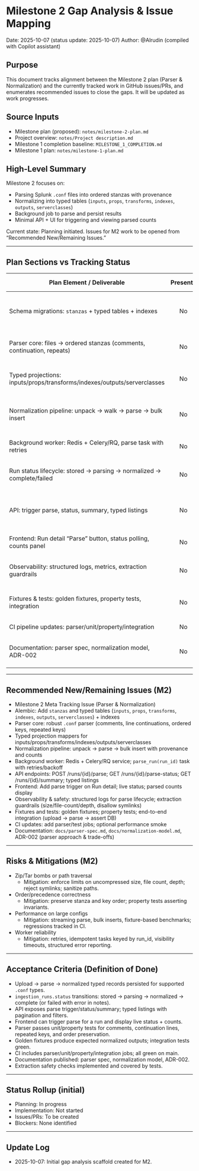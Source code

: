 # Milestone 2 Gap Analysis & Issue Mapping

Date: 2025-10-07 (status update: 2025-10-07)
Author: @Alrudin (compiled with Copilot assistant)

## Purpose

This document tracks alignment between the Milestone 2 plan (Parser & Normalization) and the currently tracked work in GitHub issues/PRs, and enumerates recommended issues to close the gaps. It will be updated as work progresses.

## Source Inputs

- Milestone plan (proposed): `notes/milestone-2-plan.md`
- Project overview: `notes/Project description.md`
- Milestone 1 completion baseline: `MILESTONE_1_COMPLETION.md`
- Milestone 1 plan: `notes/milestone-1-plan.md`

## High-Level Summary

Milestone 2 focuses on:

- Parsing Splunk `.conf` files into ordered stanzas with provenance
- Normalizing into typed tables (`inputs`, `props`, `transforms`, `indexes`, `outputs`, `serverclasses`)
- Background job to parse and persist results
- Minimal API + UI for triggering and viewing parsed counts

Current state: Planning initiated. Issues for M2 work to be opened from “Recommended New/Remaining Issues.”

---

## Plan Sections vs Tracking Status

| Plan Element / Deliverable                                                    | Present? | Covered By                 | Gap / Notes                                                                 |
|-------------------------------------------------------------------------------|:--------:|----------------------------|------------------------------------------------------------------------------|
| Schema migrations: `stanzas` + typed tables + indexes                         |   No     | –                          | Alembic migration(s) required (IDs 002/003 suggested)                        |
| Parser core: files → ordered stanzas (comments, continuation, repeats)        |   No     | –                          | Implement tokenizer/assembler + comprehensive unit tests                     |
| Typed projections: inputs/props/transforms/indexes/outputs/serverclasses      |   No     | –                          | Map stanzas to typed rows; validate Splunk-specific rules                    |
| Normalization pipeline: unpack → walk → parse → bulk insert                   |   No     | –                          | Service orchestration, provenance, performance via bulk insert               |
| Background worker: Redis + Celery/RQ, parse task with retries                 |   No     | –                          | Worker service + task wiring + observability                                 |
| Run status lifecycle: stored → parsing → normalized → complete/failed         |   No     | –                          | Extend enums/values and transitions; persist summary counts                  |
| API: trigger parse, status, summary, typed listings                           |   No     | –                          | Endpoints: POST /runs/{id}/parse, GET /parse-status, GET /summary, listings  |
| Frontend: Run detail “Parse” button, status polling, counts panel             |   No     | –                          | Minimal UI to monitor and inspect parsed artifacts                           |
| Observability: structured logs, metrics, extraction guardrails                |   No     | –                          | Time metrics, per-file progress logs; safety checks for zip/tar              |
| Fixtures & tests: golden fixtures, property tests, integration                |   No     | –                          | Add curated etc/ samples + property tests (order, last-wins)                 |
| CI pipeline updates: parser/unit/property/integration                         |   No     | –                          | Add jobs; optional performance smoke                                         |
| Documentation: parser spec, normalization model, ADR-002                      |   No     | –                          | Docs for grammar/ERD; ADR capturing parser approach                          |

---

## Recommended New/Remaining Issues (M2)

- Milestone 2 Meta Tracking Issue (Parser & Normalization)
- Alembic: Add `stanzas` and typed tables (`inputs`, `props`, `transforms`, `indexes`, `outputs`, `serverclasses`) + indexes
- Parser core: robust `.conf` parser (comments, line continuations, ordered keys, repeated keys)
- Typed projection mappers for inputs/props/transforms/indexes/outputs/serverclasses
- Normalization pipeline: unpack → parse → bulk insert with provenance and counts
- Background worker: Redis + Celery/RQ service; `parse_run(run_id)` task with retries/backoff
- API endpoints: POST /runs/{id}/parse; GET /runs/{id}/parse-status; GET /runs/{id}/summary; typed listings
- Frontend: Add parse trigger on Run detail; live status; parsed counts display
- Observability & safety: structured logs for parse lifecycle; extraction guardrails (size/file-count/depth, disallow symlinks)
- Fixtures and tests: golden fixtures; property tests; end-to-end integration (upload → parse → assert DB)
- CI updates: add parser/test jobs; optional performance smoke
- Documentation: `docs/parser-spec.md`, `docs/normalization-model.md`, ADR-002 (parser approach & trade-offs)

---

## Risks & Mitigations (M2)

- Zip/Tar bombs or path traversal
  - Mitigation: enforce limits on uncompressed size, file count, depth; reject symlinks; sanitize paths.
- Order/precedence correctness
  - Mitigation: preserve stanza and key order; property tests asserting invariants.
- Performance on large configs
  - Mitigation: streaming parse, bulk inserts, fixture-based benchmarks; regressions tracked in CI.
- Worker reliability
  - Mitigation: retries, idempotent tasks keyed by run_id, visibility timeouts, structured error reporting.

---

## Acceptance Criteria (Definition of Done)

- Upload → parse → normalized typed records persisted for supported `.conf` types.
- `ingestion_runs.status` transitions: stored → parsing → normalized → complete (or failed with error in notes).
- API exposes parse trigger/status/summary; typed listings with pagination and filters.
- Frontend can trigger parse for a run and display live status + counts.
- Parser passes unit/property tests for comments, continuation lines, repeated keys, and order preservation.
- Golden fixtures produce expected normalized outputs; integration tests green.
- CI includes parser/unit/property/integration jobs; all green on main.
- Documentation published: parser spec, normalization model, ADR-002.
- Extraction safety checks implemented and covered by tests.

---

## Status Rollup (initial)

- Planning: In progress
- Implementation: Not started
- Issues/PRs: To be created
- Blockers: None identified

---

## Update Log

- 2025-10-07: Initial gap analysis scaffold created for M2.

